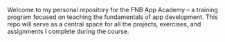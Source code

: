 Welcome to my personal repository for the FNB App Academy – a training program focused on teaching the fundamentals of app development. This repo will serve as a central space for all the projects, exercises, and assignments I complete during the course.

